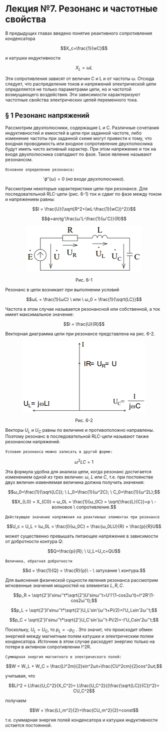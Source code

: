 # Лекция №7. Резонанс и частотные свойства
В предыдущих главах введено понятие реактивного сопротивления конденсатора

```math
X_c=\frac{1}{wC}
```

и катушки индуктивности

```math
X_L=ωL
```

Эти сопротивления зависят от величин C и L и от частоты ω. Отсюда
следует, что распределение токов и напряжений электрической цепи
определяется не только параметрами цепи, но и частотой
возмущающего воздействия. Эти зависимости характеризуют
частотные свойства электрических цепей переменного тока.

## § 1 Резонанс напряжений
Рассмотрим двухполюсники, содержащие L и C. Различные сочетания
индуктивностей и емкостей в цепи при заданной частоте, либо
изменение частоты при заданной схеме могут привести к тому, что
входная проводимость или входное сопротивление двухполюсника
будут иметь чисто активный характер. При этом напряжение и ток на
входе двухполюсника совпадают по фазе. Такое явление называют
резонансом.

`Основное определение резонанса:`
```math
'ϕ''(ω)=0 \ (на \ входе \ двухполюсника).
```

Рассмотрим некоторые характеристики цепи при резонансе. Для
последовательной RLC-цепи (рис. 6-1) ток и сдвиг по фазе между током
и напряжением равны:

```math
I = \frac{U}{\sqrt{R^2+(wL-\frac{1}{wC})^2}}
```

```math
ϕ=arctg'\frac{ω'L-\frac{1}{ω'C}}{R}
```
<p align="center" > <img src="./pic/6-1.PNG"></p>
<p align="center" >Рис. 6-1</p>

Резонанс в цепи возникает при выполнении условий

```math
ωL = \frac{1}{ωC} \ или \ ω_0 = \frac{1}{\sqrt{LC}}
```
Частота в этом случае называется резонансной или собственной, а ток
имеет максимальное значение:

```math
I = \frac{U}{R}
```
Векторная диаграмма цепи при резонансе представлена на рис. 6-2.

<p align="center" > <img src="./pic/p6-2.PNG"></p>
<p align="center" >Рис. 6-2</p>

Векторы $U_L$ и $U_C$ равны по величине и противоположно направлены.
Поэтому резонанс в последовательной RLC-цепи называют также резонансом напряжений.

`Условие резонанса можно записать в другой форме:`

```math
ω^2LC=1
```
Эта формула удобна для анализа цепи, когда резонанс достигается
изменением одной из трех величин:
$ω$, $L$ или $C$, т.е. при постоянстве
двух величин изменяемая величина должна получить значения:

```math
ω_0=\frac{1}{\sqrt{LC}}; \ L_0=\frac{1}{ω^2C}; \ С_0=\frac{1}{ω^2L};
```

```math
X_{L0} = X_{C0} = ω_0L = \frac{1}{ω_0C} = \sqrt{\frac{L}{C}}=p \ - волновое \ сопротивление.
```

`Действующее значение напряжения на реактивных элементах при резонансе`

```math
U_c = U_L = Iω_0L = \frac{I}{ω_0C} = \frac{ω_0LU}{R} = \frac{p}{R}U
```
может существенно превышать питающее напряжение в зависимости
от добротности контура $Q$:

```math
Q=\frac{p}{R}; \ U_L=U_c=QU
```

`Величина, обратная добротности`

```math
d = \frac{1}{Q} = \frac{R}{p}\ - \ затухание \ контура.
```
Для выяснения физической сущности явления резонанса рассмотрим
мгновенные значения мощностей на элементах $L, R, C$.

```math
p_R = \sqrt{2'}I'sinω''t*\sqrt{2'}U'sinω''t=U'I'(1-cos2ω't)=I^2R'(1-cos2ω''t);
```
```math
p_L = \sqrt{2'}I'sinω''t*\sqrt{2'}U_L'sin'(ω''t+Pi/2)=I'U_Lsin'2ω''t;
```
```math
p_C = \sqrt{2'}I'sinω''t*\sqrt{2'}U_C'sin'(ω''t-Pi/2)=-I'U_Csin'2ω''t;
```

Поскольку, $U_L=U_C$, то $p_L=− p_C$ . Это значит, что происходит обмен
энергией между магнитным полем катушки и электрическим полем
конденсатора. Источник в этом случае расходует энергию только на
потери в активном сопротивлении I^2R. 

`Суммарная энергия магнитного и электрического полей:`

```math
W = W_L + W_C = \frac{LI^2m}{2}sin^2ωt+\frac{CU^2cm}{2}cos^2ωt;
```

учитывая, что
```math
LI^2 = L\frac{U_C^2}{X_C^2}= L\frac{U_C^2}{(\frac{\sqrt{LC}}{C})^2}= CU_C^2
```
получаем
```math
W = \frac{LI_m^2}{2}=\frac{CU_m^2}{2}=const
```
т.е. суммарная энергия полей конденсатора и катушки индуктивности
остается постоянной.
